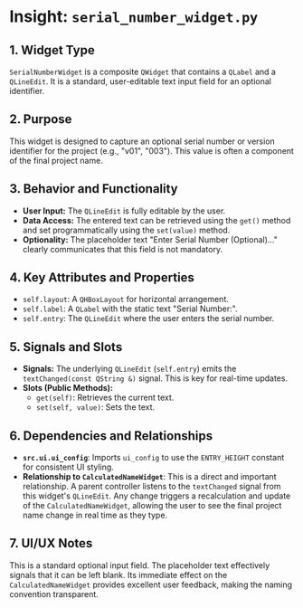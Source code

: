 # Insight: `serial_number_widget.py`

## 1. Widget Type

`SerialNumberWidget` is a composite `QWidget` that contains a `QLabel` and a `QLineEdit`. It is a standard, user-editable text input field for an optional identifier.

## 2. Purpose

This widget is designed to capture an optional serial number or version identifier for the project (e.g., "v01", "003"). This value is often a component of the final project name.

## 3. Behavior and Functionality

- **User Input:** The `QLineEdit` is fully editable by the user.
- **Data Access:** The entered text can be retrieved using the `get()` method and set programmatically using the `set(value)` method.
- **Optionality:** The placeholder text "Enter Serial Number (Optional)..." clearly communicates that this field is not mandatory.

## 4. Key Attributes and Properties

- `self.layout`: A `QHBoxLayout` for horizontal arrangement.
- `self.label`: A `QLabel` with the static text "Serial Number:".
- `self.entry`: The `QLineEdit` where the user enters the serial number.

## 5. Signals and Slots

- **Signals:** The underlying `QLineEdit` (`self.entry`) emits the `textChanged(const QString &)` signal. This is key for real-time updates.
- **Slots (Public Methods):**
  - `get(self)`: Retrieves the current text.
  - `set(self, value)`: Sets the text.

## 6. Dependencies and Relationships

- **`src.ui.ui_config`**: Imports `ui_config` to use the `ENTRY_HEIGHT` constant for consistent UI styling.
- **Relationship to `CalculatedNameWidget`**: This is a direct and important relationship. A parent controller listens to the `textChanged` signal from this widget's `QLineEdit`. Any change triggers a recalculation and update of the `CalculatedNameWidget`, allowing the user to see the final project name change in real time as they type.

## 7. UI/UX Notes

This is a standard optional input field. The placeholder text effectively signals that it can be left blank. Its immediate effect on the `CalculatedNameWidget` provides excellent user feedback, making the naming convention transparent.